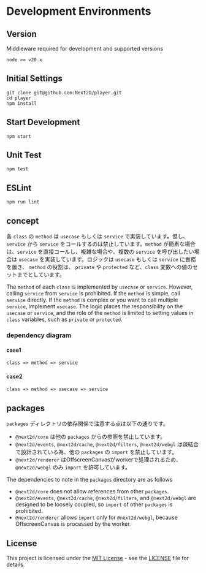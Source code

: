 # Development Environments

## Version 
Middleware required for development and supported versions
```
node >= v20.x
```

## Initial Settings
```
git clone git@github.com:Next2D/player.git
cd player
npm install
```

## Start Development
```
npm start
```

## Unit Test
```
npm test
```

## ESLint
```
npm run lint
```

## concept
各 `class` の `method` は `usecase` もしくは `service` で実装しています。但し、`service` から `service` をコールするのは禁止しています。`method` が簡素な場合は、`service` を直接コールし、複雑な場合や、複数の `service` を呼び出したい場合は `usecase` を実装しています。ロジックは `usecase` もしくは `service` に責務を置き、 `method` の役割は、 `private` や `protected` など、`class` 変数への値のセットまでとしています。

The `method` of each `class` is implemented by `usecase` or `service`. However, calling `service` from `service` is prohibited. If the `method` is simple, call `service` directly. If the `method` is complex or you want to call multiple `service`, implement `usecase`. The logic places the responsibility on the `usecase` or `service`, and the role of the `method` is limited to setting values in `class` variables, such as `private` or `protected`.

### dependency diagram

#### case1
```
class => method => service
```

#### case2
```
class => method => usecase => service
```

## packages
`packages` ディレクトリの依存関係で注意する点は以下の通りです。
- `@next2d/core` は他の `packages` からの参照を禁止しています。
- `@next2d/events`, `@next2d/cache`, `@next2d/filters`, `@next2d/webgl` は疎結合で設計されている為、他の `packages` の `import` を禁止しています。
- `@next2d/renderer` はOffscreenCanvasがworkerで処理されるため、 `@next2d/webgl` のみ `import` を許可しています。

The dependencies to note in the `packages` directory are as follows
- `@next2d/core` does not allow references from other `packages`.
- `@next2d/events`, `@next2d/cache`, `@next2d/filters`, and `@next2d/webgl` are designed to be loosely coupled, so `import` of other `packages` is prohibited.
- `@next2d/renderer` allows `import` only for `@next2d/webgl`, because OffscreenCanvas is processed by the worker.

## License
This project is licensed under the [MIT License](https://opensource.org/licenses/MIT) - see the [LICENSE](LICENSE) file for details.